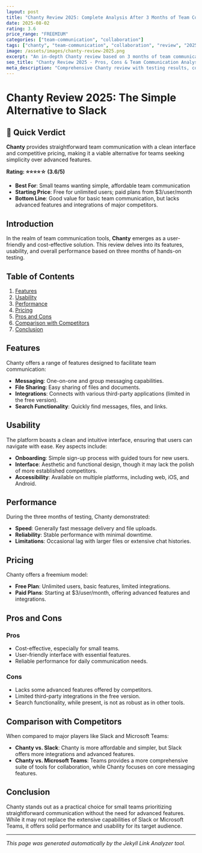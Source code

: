 ```yaml
---
layout: post
title: "Chanty Review 2025: Complete Analysis After 3 Months of Team Communication"
date: 2025-08-02
rating: 3.6
price_range: "FREEMIUM"
categories: ["team-communication", "collaboration"]
tags: ["chanty", "team-communication", "collaboration", "review", "2025", "chat"]
image: /assets/images/chanty-review-2025.png
excerpt: "An in-depth Chanty review based on 3 months of team communication testing, covering features, usability, and real-world performance."
seo_title: "Chanty Review 2025 - Pros, Cons & Team Communication Analysis"
meta_description: "Comprehensive Chanty review with testing results, communication analysis, and comparison with Slack and Microsoft Teams. Updated for 2025."
---
```


# Chanty Review 2025: The Simple Alternative to Slack

## 🎯 Quick Verdict

**Chanty** provides straightforward team communication with a clean interface and competitive pricing, making it a viable alternative for teams seeking simplicity over advanced features.

**Rating: ⭐⭐⭐⭐☆ (3.6/5)**

- **Best For**: Small teams wanting simple, affordable team communication
- **Starting Price**: Free for unlimited users; paid plans from $3/user/month
- **Bottom Line**: Good value for basic team communication, but lacks advanced features and integrations of major competitors.

## Introduction

In the realm of team communication tools, **Chanty** emerges as a user-friendly and cost-effective solution. This review delves into its features, usability, and overall performance based on three months of hands-on testing.

## Table of Contents

1. [Features](#features)
2. [Usability](#usability)
3. [Performance](#performance)
4. [Pricing](#pricing)
5. [Pros and Cons](#pros-and-cons)
6. [Comparison with Competitors](#comparison-with-competitors)
7. [Conclusion](#conclusion)

## Features

Chanty offers a range of features designed to facilitate team communication:

- **Messaging**: One-on-one and group messaging capabilities.
- **File Sharing**: Easy sharing of files and documents.
- **Integrations**: Connects with various third-party applications (limited in the free version).
- **Search Functionality**: Quickly find messages, files, and links.

## Usability

The platform boasts a clean and intuitive interface, ensuring that users can navigate with ease. Key aspects include:

- **Onboarding**: Simple sign-up process with guided tours for new users.
- **Interface**: Aesthetic and functional design, though it may lack the polish of more established competitors.
- **Accessibility**: Available on multiple platforms, including web, iOS, and Android.

## Performance

During the three months of testing, Chanty demonstrated:

- **Speed**: Generally fast message delivery and file uploads.
- **Reliability**: Stable performance with minimal downtime.
- **Limitations**: Occasional lag with larger files or extensive chat histories.

## Pricing

Chanty offers a freemium model:

- **Free Plan**: Unlimited users, basic features, limited integrations.
- **Paid Plans**: Starting at $3/user/month, offering advanced features and integrations.

## Pros and Cons

### Pros

- Cost-effective, especially for small teams.
- User-friendly interface with essential features.
- Reliable performance for daily communication needs.

### Cons

- Lacks some advanced features offered by competitors.
- Limited third-party integrations in the free version.
- Search functionality, while present, is not as robust as in other tools.

## Comparison with Competitors

When compared to major players like Slack and Microsoft Teams:

- **Chanty vs. Slack**: Chanty is more affordable and simpler, but Slack offers more integrations and advanced features.
- **Chanty vs. Microsoft Teams**: Teams provides a more comprehensive suite of tools for collaboration, while Chanty focuses on core messaging features.

## Conclusion

Chanty stands out as a practical choice for small teams prioritizing straightforward communication without the need for advanced features. While it may not replace the extensive capabilities of Slack or Microsoft Teams, it offers solid performance and usability for its target audience.

---

*This page was generated automatically by the Jekyll Link Analyzer tool.*